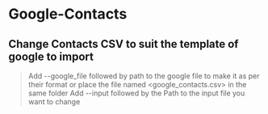 # Google-Contacts
## Change Contacts CSV to suit the template of google to import
>Add --google_file followed by path to the google file to make it as per their format or place the file named <google_contacts.csv> in the same folder
>Add --input followed by the Path to the input file you want to change
